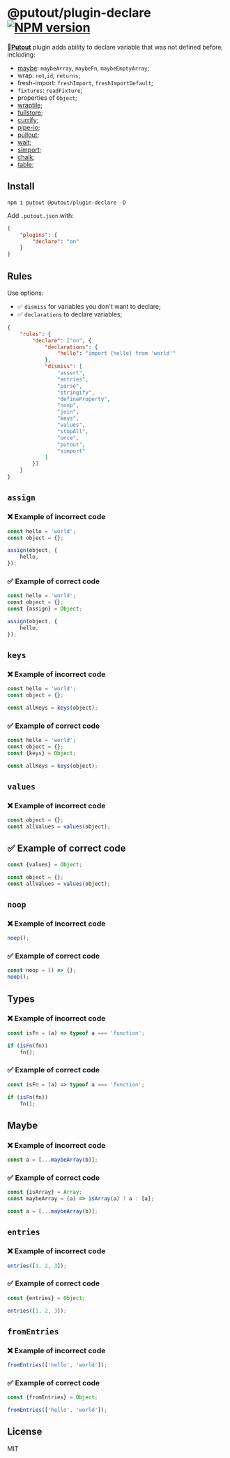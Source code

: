 # @putout/plugin-declare [![NPM version][NPMIMGURL]][NPMURL]

[NPMIMGURL]: https://img.shields.io/npm/v/@putout/plugin-declare.svg?style=flat&longCache=true
[NPMURL]: https://npmjs.org/package/@putout/plugin-declare "npm"

🐊[**Putout**](https://github.com/coderaiser/putout) plugin adds ability to declare variable that was not defined before, including:

- [maybe](https://github.com/coderaiser/putout/tree/master/packages/plugin-maybe#readme): `maybeArray`, `maybeFn`, `maybeEmptyArray`;
- wrap: `not`,`id`, `returns`;
- fresh-import: `freshImport`, `freshImportDefault`;
- `fixtures`: `readFixture`;
- properties of `Object`;
- [wraptile](https://github.com/coderaiser/wraptile);
- [fullstore](https://github.com/coderaiser/fullstore);
- [currify](https://github.com/coderaiser/currify);
- [pipe-io](https://github.com/coderaiser/pipe-io);
- [pullout](https://github.com/coderaiser/pullout);
- [wait](https://github.com/iocmd/wait);
- [simport](https://github.com/coderaiser/simport);
- [chalk](https://www.npmjs.com/package/chalk);
- [table](https://www.npmjs.com/package/table);

## Install

```
npm i putout @putout/plugin-declare -D
```

Add `.putout.json` with:

```json
{
    "plugins": {
        "declare": "on"
    }
}
```

## Rules

Use options:

- ✅ `dismiss` for variables you don't want to declare;
- ✅ `declarations` to declare variables;

```json
{
    "rules": {
        "declare": ["on", {
            "declarations": {
                "hello": "import {hello} from 'world'"
            },
            "dismiss": [
                "assert",
                "entries",
                "parse",
                "stringify",
                "defineProperty",
                "noop",
                "join",
                "keys",
                "values",
                "stopAll",
                "once",
                "putout",
                "simport"
            ]
        }]
    }
}
```

## `assign`

### ❌ Example of incorrect code

```js
const hello = 'world';
const object = {};

assign(object, {
    hello,
});
```

### ✅ Example of correct code

```js
const hello = 'world';
const object = {};
const {assign} = Object;

assign(object, {
    hello,
});
```

## `keys`

### ❌ Example of incorrect code

```js
const hello = 'world';
const object = {};

const allKeys = keys(object);
```

### ✅ Example of correct code

```js
const hello = 'world';
const object = {};
const {keys} = Object;

const allKeys = keys(object);
```

## `values`

### ❌ Example of incorrect code

```js
const object = {};
const allValues = values(object);
```

## ✅ Example of correct code

```js
const {values} = Object;

const object = {};
const allValues = values(object);
```

## `noop`

### ❌ Example of incorrect code

```js
noop();
```

### ✅ Example of correct code

```js
const noop = () => {};
noop();
```

## Types

### ❌ Example of incorrect code

```js
const isFn = (a) => typeof a === 'function';

if (isFn(fn))
    fn();
```

### ✅ Example of correct code

```js
const isFn = (a) => typeof a === 'function';

if (isFn(fn))
    fn();
```

## Maybe

### ❌ Example of incorrect code

```js
const a = [...maybeArray(b)];
```

### ✅ Example of correct code

```js
const {isArray} = Array;
const maybeArray = (a) => isArray(a) ? a : [a];

const a = [...maybeArray(b)];
```

## `entries`

### ❌ Example of incorrect code

```js
entries([1, 2, 3]);
```

### ✅ Example of correct code

```js
const {entries} = Object;

entries([1, 2, 3]);
```

## `fromEntries`

### ❌ Example of incorrect code

```js
fromEntries(['hello', 'world']);
```

### ✅ Example of correct code

```js
const {fromEntries} = Object;

fromEntries(['hello', 'world']);
```

## License

MIT
